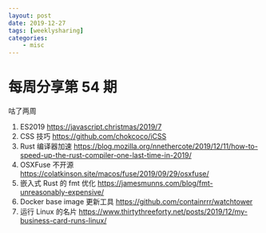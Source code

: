 ```yaml
---
layout: post
date: 2019-12-27
tags: [weeklysharing]
categories:
    - misc
---
```


# 每周分享第 54 期

咕了两周

1. ES2019 https://javascript.christmas/2019/7
2. CSS 技巧 https://github.com/chokcoco/iCSS
3. Rust 编译器加速 https://blog.mozilla.org/nnethercote/2019/12/11/how-to-speed-up-the-rust-compiler-one-last-time-in-2019/
4. OSXFuse 不开源 https://colatkinson.site/macos/fuse/2019/09/29/osxfuse/
5. 嵌入式 Rust 的 fmt 优化 https://jamesmunns.com/blog/fmt-unreasonably-expensive/
6. Docker base image 更新工具 https://github.com/containrrr/watchtower
7. 运行 Linux 的名片 https://www.thirtythreeforty.net/posts/2019/12/my-business-card-runs-linux/